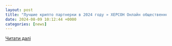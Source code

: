 ```yaml
---
layout: post
title: "Лучшие крипто партнерки в 2024 году » ХЕРСОН Онлайн общественно политическое интернет издание"
date: 2024-08-09 10:12:44 +0000
categories: [news]
---
```


[Читати далі](https://khersonline.net/lenta/337917-luchshie-kripto-partnerki-v-2024-godu.html)
